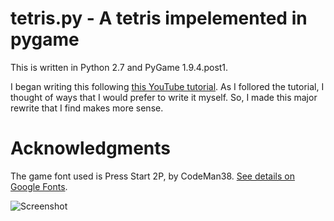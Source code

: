 # tetris.py - A tetris impelemented in pygame

This is written in Python 2.7 and PyGame 1.9.4.post1.

I began writing this following
[this YouTube tutorial](https://www.youtube.com/watch?v=uoR4ilCWwKA).
As I follored the tutorial, I thought of ways that I would prefer to write
it myself. So, I made this major rewrite that I find makes more sense.

# Acknowledgments
The game font used is Press Start 2P, by CodeMan38. [See details on
Google Fonts](https://fonts.google.com/specimen/Press+Start+2P).

![Screenshot](https://github.com/revjawells/tetris-pygame/screenshot.png)
